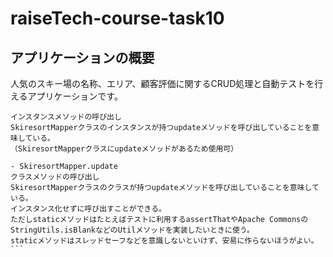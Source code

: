 # raiseTech-course-task10

## アプリケーションの概要

人気のスキー場の名称、エリア、顧客評価に関するCRUD処理と自動テストを行えるアプリケーションです。

```- skiresortMapper.update
インスタンスメソッドの呼び出し
SkiresortMapperクラスのインスタンスが持つupdateメソッドを呼び出していることを意味している。
（SkiresortMapperクラスにupdateメソッドがあるため使用可）

- SkiresortMapper.update
クラスメソッドの呼び出し
SkiresortMapperクラスのクラスが持つupdateメソッドを呼び出していることを意味している。
インスタンス化せずに呼び出すことができる。
ただしstaticメソッドはたとえばテストに利用するassertThatやApache CommonsのStringUtils.isBlankなどのUtilメソッドを実装したいときに使う。
staticメソッドはスレッドセーフなどを意識しないといけず、安易に作らないほうがよい。```
